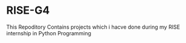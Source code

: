 # RISE-G4
This Repoditory Contains projects which i hacve done during my RISE internship in Python Programming
